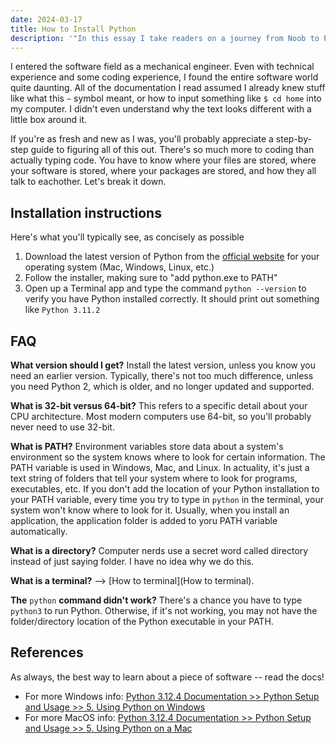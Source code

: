 ```yaml
---
date: 2024-03-17
title: How to Install Python
description: '"In this essay I take readers on a journey from Noob to Python master, the same journey I undertook during my Masters degree to study AI."'
---
```

I entered the software field as a mechanical engineer. Even with technical experience and some coding experience, I found the entire software world quite daunting. All of the documentation I read assumed I already knew stuff like what this `~` symbol meant, or how to input something like `$ cd home` into my computer. I didn't even understand why the text looks different with a little box around it.

If you're as fresh and new as I was, you'll probably appreciate a step-by-step guide to figuring all of this out. There's so much more to coding than actually typing code. You have to know where your files are stored, where your software is stored, where your packages are stored, and how they all talk to eachother. Let's break it down.

## Installation instructions
Here's what you'll typically see, as concisely as possible

1. Download the latest version of Python from the [official website](https://www.python.org/downloads/) for your operating system (Mac, Windows, Linux, etc.)
2. Follow the installer, making sure to "add python.exe to PATH"
3. Open up a Terminal app and type the command `python --version` to verify you have Python installed correctly. It should print out something like `Python 3.11.2`

## FAQ

**What version should I get?** Install the latest version, unless you know you need an earlier version. Typically, there's not too much difference, unless you need Python 2, which is older, and no longer updated and supported.

**What is 32-bit versus 64-bit?** This refers to a specific detail about your CPU architecture. Most modern computers use 64-bit, so you'll probably never need to use 32-bit.

**What is PATH?** Environment variables store data about a system's environment so the system knows where to look for certain information. The PATH variable is used in Windows, Mac, and Linux. In actuality, it's just a text string of folders that tell your system where to look for programs, executables, etc. If you don't add the location of your Python installation to your PATH variable, every time you try to type in `python` in the terminal, your system won't know where to look for it. Usually, when you install an application, the application folder is added to yoru PATH variable automatically.

**What is a directory?** Computer nerds use a secret word called directory instead of just saying folder. I have no idea why we do this.

**What is a terminal?** --> [How to terminal](How to terminal).

**The** `python` **command didn't work?** There's a chance you have to type `python3` to run Python. Otherwise, if it's not working, you may not have the folder/directory location of the Python executable in your PATH.

## References
As always, the best way to learn about a piece of software -- read the docs!
- For more Windows info: [Python 3.12.4 Documentation >> Python Setup and Usage >> 5. Using Python on Windows](https://docs.python.org/3/using/windows.html)
- For more MacOS info: [Python 3.12.4 Documentation >> Python Setup and Usage >> 5. Using Python on a Mac](https://docs.python.org/3/using/mac.html)


